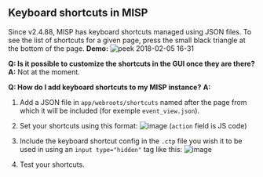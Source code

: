 <!-- toc -->

## Keyboard shortcuts in MISP

Since v2.4.88, MISP has keyboard shortcuts managed using JSON files.
To see the list of shortcuts for a given page, press the small black triangle at the bottom of the page.
**Demo:**
![peek 2018-02-05 16-31](https://user-images.githubusercontent.com/14599855/35829840-2faaff36-0a92-11e8-8f7c-da995dc01e8c.gif)

**Q: Is it possible to customize the shortcuts in the GUI once they are there?**
**A:** Not at the moment.

**Q: How do I add keyboard shortcuts to my MISP instance?**
**A:**
1. Add a JSON file in `app/webroots/shortcuts` named after the page from which it will be included (for exemple `event_view.json`).
2. Set your shortcuts using this format: 
![image](https://user-images.githubusercontent.com/14599855/35830021-c80426f4-0a92-11e8-986f-49ded4414010.png)
(`action` field is JS code) 

2. Include the keyboard shortcut config in the `.ctp` file you wish it to be used in using an `input type="hidden"` tag like this: 
![image](https://user-images.githubusercontent.com/14599855/35830084-02f880ac-0a93-11e8-86fa-9cb4f0f95480.png)

3. Test your shortcuts.